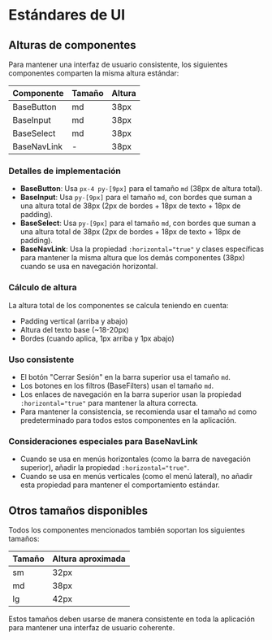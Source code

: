 # Estándares de UI

## Alturas de componentes

Para mantener una interfaz de usuario consistente, los siguientes componentes comparten la misma altura estándar:

| Componente | Tamaño | Altura |
|------------|--------|--------|
| BaseButton | md | 38px |
| BaseInput | md | 38px |
| BaseSelect | md | 38px |
| BaseNavLink | - | 38px |

### Detalles de implementación

- **BaseButton**: Usa `px-4 py-[9px]` para el tamaño `md` (38px de altura total).
- **BaseInput**: Usa `py-[9px]` para el tamaño `md`, con bordes que suman a una altura total de 38px (2px de bordes + 18px de texto + 18px de padding).
- **BaseSelect**: Usa `py-[9px]` para el tamaño `md`, con bordes que suman a una altura total de 38px (2px de bordes + 18px de texto + 18px de padding).
- **BaseNavLink**: Usa la propiedad `:horizontal="true"` y clases específicas para mantener la misma altura que los demás componentes (38px) cuando se usa en navegación horizontal.

### Cálculo de altura

La altura total de los componentes se calcula teniendo en cuenta:
- Padding vertical (arriba y abajo)
- Altura del texto base (~18-20px)
- Bordes (cuando aplica, 1px arriba y 1px abajo)

### Uso consistente

- El botón "Cerrar Sesión" en la barra superior usa el tamaño `md`.
- Los botones en los filtros (BaseFilters) usan el tamaño `md`.
- Los enlaces de navegación en la barra superior usan la propiedad `:horizontal="true"` para mantener la altura correcta.
- Para mantener la consistencia, se recomienda usar el tamaño `md` como predeterminado para todos estos componentes en la aplicación.

### Consideraciones especiales para BaseNavLink

- Cuando se usa en menús horizontales (como la barra de navegación superior), añadir la propiedad `:horizontal="true"`.
- Cuando se usa en menús verticales (como el menú lateral), no añadir esta propiedad para mantener el comportamiento estándar.

## Otros tamaños disponibles

Todos los componentes mencionados también soportan los siguientes tamaños:

| Tamaño | Altura aproximada |
|--------|-------------------|
| sm | 32px |
| md | 38px |
| lg | 42px |

Estos tamaños deben usarse de manera consistente en toda la aplicación para mantener una interfaz de usuario coherente.
